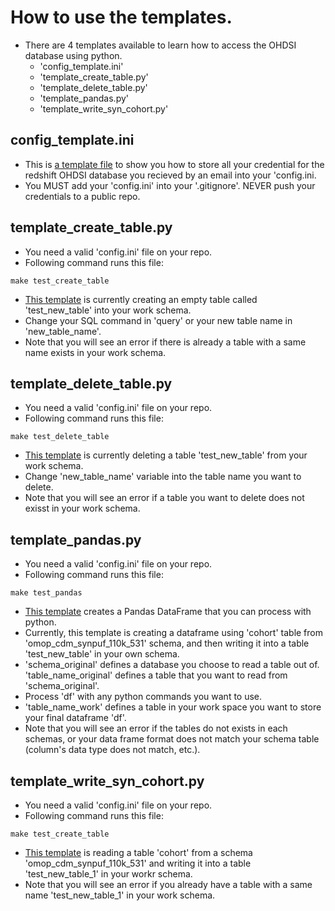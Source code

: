 # How to use the templates.
* There are 4 templates available to learn how to access the OHDSI database using python.
  * 'config_template.ini'
  * 'template_create_table.py'
  * 'template_delete_table.py'
  * 'template_pandas.py'
  * 'template_write_syn_cohort.py'

## config_template.ini
* This is [a template file](master/src/config_template.ini) to show you how to store all your credential for the redshift OHDSI database you recieved by an email into your 'config.ini.
* You MUST add your 'config.ini' into your '.gitignore'. NEVER push your credentials to a public repo.

## template_create_table.py
* You need a valid 'config.ini' file on your repo.
* Following command runs this file:
```
make test_create_table
```
* [This template](master/src/template_create_table.py) is currently creating an empty table called 'test_new_table' into your work schema.
* Change your SQL command in 'query' or your new table name in 'new_table_name'.
* Note that you will see an error if there is already a table with a same name exists in your work schema.

## template_delete_table.py
* You need a valid 'config.ini' file on your repo.
* Following command runs this file:
```
make test_delete_table
```
* [This template](master/src/template_delete_table.py) is currently deleting a table 'test_new_table' from your work schema.
* Change 'new_table_name' variable into the table name you want to delete.
* Note that you will see an error if a table you want to delete does not exisst in your work schema.

## template_pandas.py
* You need a valid 'config.ini' file on your repo.
* Following command runs this file:
```
make test_pandas
```
* [This template](master/src/template_pandas.py) creates a Pandas DataFrame that you can process with python.
* Currently, this template is creating a dataframe using 'cohort' table from 'omop_cdm_synpuf_110k_531' schema, and then writing it into a table 'test_new_table' in your own schema.
* 'schema_original' defines a database you choose to read a table out of. 'table_name_original' defines a table that you want to read from 'schema_original'.
* Process 'df' with any python commands you want to use.
* 'table_name_work' defines a table in your work space you want to store your final dataframe 'df'.
* Note that you will see an error if the tables do not exists in each schemas, or your data frame format does not match your schema table (column's data type does not match, etc.).
## template_write_syn_cohort.py
* You need a valid 'config.ini' file on your repo.
* Following command runs this file:
```
make test_create_table
```
* [This template](master/src/template_write_syn_cohort.py) is reading a table 'cohort' from a schema 'omop_cdm_synpuf_110k_531' and writing it into a table 'test_new_table_1' in your workr schema.
* Note that you will see an error if you already have a table with a same name 'test_new_table_1' in your work schema.
